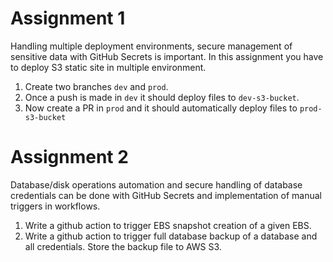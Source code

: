 # Assignment 1

Handling multiple deployment environments, secure management of sensitive data with GitHub Secrets is important.
In this assignment you have to deploy S3 static site in multiple environment.

1. Create two branches `dev` and `prod`.
2. Once a push is made in `dev` it should deploy files to `dev-s3-bucket`.
3. Now create a PR in `prod` and it should automatically deploy files to `prod-s3-bucket`

# Assignment 2

Database/disk operations automation and secure handling of database credentials can be done with GitHub Secrets and implementation of manual triggers in workflows.

1. Write a github action to trigger EBS snapshot creation of a given EBS.
2. Write a github action to trigger full database backup of a database and all credentials. Store the backup file to AWS S3.
